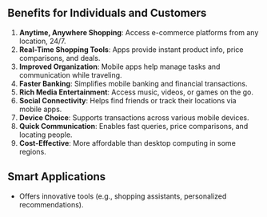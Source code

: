 ## Benefits for Individuals and Customers

1. **Anytime, Anywhere Shopping**: Access e-commerce platforms from any location, 24/7.
2. **Real-Time Shopping Tools**: Apps provide instant product info, price comparisons, and deals.
3. **Improved Organization**: Mobile apps help manage tasks and communication while traveling.
4. **Faster Banking**: Simplifies mobile banking and financial transactions.
5. **Rich Media Entertainment**: Access music, videos, or games on the go.
6. **Social Connectivity**: Helps find friends or track their locations via mobile apps.
7. **Device Choice**: Supports transactions across various mobile devices.
8. **Quick Communication**: Enables fast queries, price comparisons, and locating people.
9. **Cost-Effective**: More affordable than desktop computing in some regions.

## Smart Applications
- Offers innovative tools (e.g., shopping assistants, personalized recommendations).